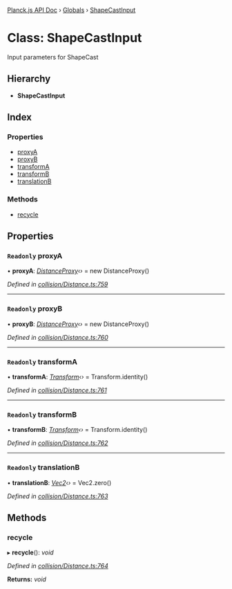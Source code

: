 [Planck.js API Doc](../README.md) › [Globals](../globals.md) › [ShapeCastInput](shapecastinput.md)

# Class: ShapeCastInput

Input parameters for ShapeCast

## Hierarchy

* **ShapeCastInput**

## Index

### Properties

* [proxyA](shapecastinput.md#readonly-proxya)
* [proxyB](shapecastinput.md#readonly-proxyb)
* [transformA](shapecastinput.md#readonly-transforma)
* [transformB](shapecastinput.md#readonly-transformb)
* [translationB](shapecastinput.md#readonly-translationb)

### Methods

* [recycle](shapecastinput.md#recycle)

## Properties

### `Readonly` proxyA

• **proxyA**: *[DistanceProxy](distanceproxy.md)‹›* = new DistanceProxy()

*Defined in [collision/Distance.ts:759](https://github.com/shakiba/planck.js/blob/5b96d95/src/collision/Distance.ts#L759)*

___

### `Readonly` proxyB

• **proxyB**: *[DistanceProxy](distanceproxy.md)‹›* = new DistanceProxy()

*Defined in [collision/Distance.ts:760](https://github.com/shakiba/planck.js/blob/5b96d95/src/collision/Distance.ts#L760)*

___

### `Readonly` transformA

• **transformA**: *[Transform](transform.md)‹›* = Transform.identity()

*Defined in [collision/Distance.ts:761](https://github.com/shakiba/planck.js/blob/5b96d95/src/collision/Distance.ts#L761)*

___

### `Readonly` transformB

• **transformB**: *[Transform](transform.md)‹›* = Transform.identity()

*Defined in [collision/Distance.ts:762](https://github.com/shakiba/planck.js/blob/5b96d95/src/collision/Distance.ts#L762)*

___

### `Readonly` translationB

• **translationB**: *[Vec2](vec2.md)‹›* = Vec2.zero()

*Defined in [collision/Distance.ts:763](https://github.com/shakiba/planck.js/blob/5b96d95/src/collision/Distance.ts#L763)*

## Methods

###  recycle

▸ **recycle**(): *void*

*Defined in [collision/Distance.ts:764](https://github.com/shakiba/planck.js/blob/5b96d95/src/collision/Distance.ts#L764)*

**Returns:** *void*
